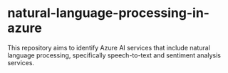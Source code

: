 # natural-language-processing-in-azure
This repository aims to identify Azure AI services that include natural language processing, specifically speech-to-text and sentiment analysis services.
